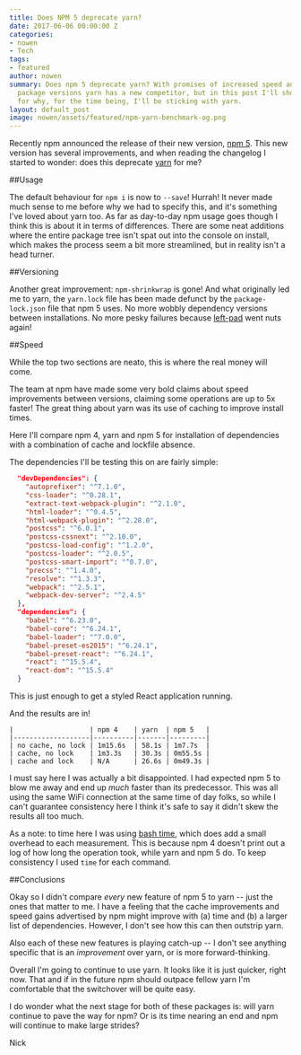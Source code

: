 ```yaml
---
title: Does NPM 5 deprecate yarn?
date: 2017-06-06 00:00:00 Z
categories:
- nowen
- Tech
tags:
- featured
author: nowen
summary: Does npm 5 deprecate yarn? With promises of increased speed and consistent
  package versions yarn has a new competitor, but in this post I'll show the reasons
  for why, for the time being, I'll be sticking with yarn.
layout: default_post
image: nowen/assets/featured/npm-yarn-benchmark-og.png
---
```


Recently npm announced the release of their new version, [npm 5](http://blog.npmjs.org/post/161276872334/npm5-is-now-npmlatest). This new version has several improvements, and when reading the changelog I started to wonder: does this deprecate [yarn](https://yarnpkg.com/lang/en/) for me?

##Usage

The default behaviour for `npm i` is now to `--save`! Hurrah! It never made much sense to me before why we had to specify this, and it's something I've loved about yarn too. As far as day-to-day npm usage goes though I think this is about it in terms of differences. There are some neat additions where the entire package tree isn't spat out into the console on install, which makes the process seem a bit more streamlined, but in reality isn't a head turner.

##Versioning

Another great improvement: `npm-shrinkwrap` is gone! And what originally led me to yarn, the `yarn.lock` file has been made defunct by the `package-lock.json` file that npm 5 uses. No more wobbly dependency versions between installations. No more pesky failures because [left-pad](https://www.theregister.co.uk/2016/03/23/npm_left_pad_chaos/) went nuts again!

##Speed

While the top two sections are neato, this is where the real money will come.

The team at npm have made some very bold claims about speed improvements between versions, claiming some operations are up to 5x faster! The great thing about yarn was its use of caching to improve install times.

Here I'll compare npm 4, yarn and npm 5 for installation of dependencies with a combination of cache and lockfile absence.

The dependencies I'll be testing this on are fairly simple:

~~~json
  "devDependencies": {
    "autoprefixer": "^7.1.0",
    "css-loader": "^0.28.1",
    "extract-text-webpack-plugin": "^2.1.0",
    "html-loader": "^0.4.5",
    "html-webpack-plugin": "^2.28.0",
    "postcss": "^6.0.1",
    "postcss-cssnext": "^2.10.0",
    "postcss-load-config": "^1.2.0",
    "postcss-loader": "^2.0.5",
    "postcss-smart-import": "^0.7.0",
    "precss": "^1.4.0",
    "resolve": "^1.3.3",
    "webpack": "^2.5.1",
    "webpack-dev-server": "^2.4.5"
  },
  "dependencies": {
    "babel": "^6.23.0",
    "babel-core": "^6.24.1",
    "babel-loader": "^7.0.0",
    "babel-preset-es2015": "^6.24.1",
    "babel-preset-react": "^6.24.1",
    "react": "^15.5.4",
    "react-dom": "^15.5.4"
  }
~~~

This is just enough to get a styled React application running.

And the results are in!

    |                   | npm 4    | yarn  | npm 5   |
    |-------------------|----------|-------|---------|
    | no cache, no lock | 1m15.6s  | 58.1s | 1m7.7s  |
    | cache, no lock    | 1m3.3s   | 30.3s | 0m55.5s |
    | cache and lock    | N/A      | 26.6s | 0m49.3s |

I must say here I was actually a bit disappointed. I had expected npm 5 to blow me away and end up _much_ faster than its predecessor. This was all using the same WiFi connection at the same time of day folks, so while I can't guarantee consistency here I think it's safe to say it didn't skew the results all too much.

As a note: to time here I was using [bash time](https://ss64.com/bash/time.html), which does add a small overhead to each measurement. This is because npm 4 doesn't print out a log of how long the operation took, while yarn and npm 5 do. To keep consistency I used `time` for each command.

##Conclusions

Okay so I didn't compare _every_ new feature of npm 5 to yarn -- just the ones that matter to me. I have a feeling that the cache improvements and speed gains advertised by npm might improve with (a) time and (b) a larger list of dependencies. However, I don't see how this can then outstrip yarn.

Also each of these new features is playing catch-up -- I don't see anything specific that is an *improvement* over yarn, or is more forward-thinking.

Overall I'm going to continue to use yarn. It looks like it is just quicker, right now. That and if in the future npm should outpace fellow yarn I'm comfortable that the switchover will be quite easy.

I do wonder what the next stage for both of these packages is: will yarn continue to pave the way for npm? Or is its time nearing an end and npm will continue to make large strides?


Nick
